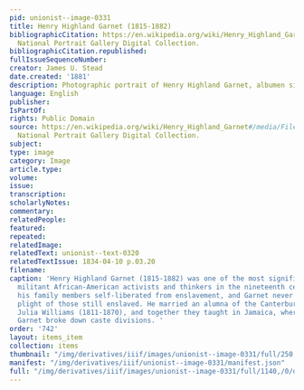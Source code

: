 ```yaml
---
pid: unionist--image-0331
title: Henry Highland Garnet (1815-1882)
bibliographicCitation: https://en.wikipedia.org/wiki/Henry_Highland_Garnet#/media/File:Henry_Highland_Garnet_by_James_U._Stead_crop.png,
  National Portrait Gallery Digital Collection.
bibliographicCitation.republished: 
fullIssueSequenceNumber: 
creator: James U. Stead
date.created: '1881'
description: Photographic portrait of Henry Highland Garnet, albumen silver print
language: English
publisher: 
IsPartOf: 
rights: Public Domain
source: https://en.wikipedia.org/wiki/Henry_Highland_Garnet#/media/File:Henry_Highland_Garnet_by_James_U._Stead_crop.png,
  National Portrait Gallery Digital Collection.
subject: 
type: image
category: Image
article.type: 
volume: 
issue: 
transcription: 
scholarlyNotes: 
commentary: 
relatedPeople: 
featured: 
repeated: 
relatedImage: 
relatedText: unionist--text-0320
relatedTextIssue: 1834-04-10 p.03.20
filename: 
caption: 'Henry Highland Garnet (1815-1882) was one of the most significant and most
  militant African-American activists and thinkers in the nineteenth century. He and
  his family members self-liberated from enslavement, and Garnet never forgot the
  plight of those still enslaved. He married an alumna of the Canterbury Female Academy,
  Julia Williams (1811-1870), and together they taught in Jamaica, where Julia Williams
  Garnet broke down caste divisions. '
order: '742'
layout: items_item
collection: items
thumbnail: "/img/derivatives/iiif/images/unionist--image-0331/full/250,/0/default.jpg"
manifest: "/img/derivatives/iiif/unionist--image-0331/manifest.json"
full: "/img/derivatives/iiif/images/unionist--image-0331/full/1140,/0/default.jpg"
---
```

